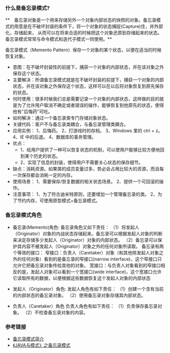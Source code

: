 ### 什么是备忘录模式?
**　备忘录对象是一个用来存储另外一个对象内部状态的快照的对象。备忘录模式的用意是在不破坏封装的条件下，将一个对象的状态捕捉(Capture)住，并外部化，存储起来，
从而可以在将来合适的时候把这个对象还原到存储起来的状态。备忘录模式常常与命令模式和迭代子模式一同使用。**

备忘录模式（Memento Pattern）保存一个对象的某个状态，以便在适当的时候恢复对象。

* 意图：在不破坏封装性的前提下，捕获一个对象的内部状态，并在该对象之外保存这个状态。
* 主要解决：所谓备忘录模式就是在不破坏封装的前提下，捕获一个对象的内部状态，并在该对象之外保存这个状态，这样可以在以后将对象恢复到原先保存的状态。
* 何时使用：很多时候我们总是需要记录一个对象的内部状态，这样做的目的就是为了允许用户取消不确定或者错误的操作，能够恢复到他原先的状态，使得他有"后悔药"可吃。
* 如何解决：通过一个备忘录类专门存储对象状态。
* 关键代码：客户不与备忘录类耦合，与备忘录管理类耦合。
* 应用实例： 1、后悔药。 2、打游戏时的存档。 3、Windows 里的 ctri + z。 4、IE 中的后退。 4、数据库的事务管理。
* 优点： 
    * 1、给用户提供了一种可以恢复状态的机制，可以使用户能够比较方便地回到某个历史的状态。 
    * 2、实现了信息的封装，使得用户不需要关心状态的保存细节。
* 缺点：消耗资源。如果类的成员变量过多，势必会占用比较大的资源，而且每一次保存都会消耗一定的内存。
* 使用场景： 1、需要保存/恢复数据的相关状态场景。 2、提供一个可回滚的操作。
* 注意事项： 1、为了符合迪米特原则，还要增加一个管理备忘录的类。 2、为了节约内存，可使用原型模式+备忘录模式。

### 备忘录模式角色
* 备忘录(Memento)角色:
备忘录角色又如下责任：
（1）将发起人（Originator）对象的内战状态存储起来。备忘录可以根据发起人对象的判断来决定存储多少发起人（Originator）对象的内部状态。
（2）备忘录可以保护其内容不被发起人（Originator）对象之外的任何对象所读取。
备忘录有两个等效的接口：
窄接口：负责人（Caretaker）对象（和其他除发起人对象之外的任何对象）看到的是备忘录的窄接口(narrow interface)，这个窄接口只允许它把备忘录对象传给其他的对象。
宽接口：与负责人对象看到的窄接口相反的是，发起人对象可以看到一个宽接口(wide interface)，这个宽接口允许它读取所有的数据，以便根据这些数据恢复这个发起人对象的内部状态

* 发起人（Originator）角色:
发起人角色有如下责任：
（1）创建一个含有当前的内部状态的备忘录对象。
（2）使用备忘录对象存储其内部状态。

* 负责人（Caretaker）角色
负责人角色有如下责任：
（1）负责保存备忘录对象。
（2）不检查备忘录对象的内容。
### 参考链接
* [备忘录模式简介](https://www.runoob.com/design-pattern/memento-pattern.html)
* [《JAVA与模式》之备忘录模式](https://www.cnblogs.com/java-my-life/archive/2012/06/06/2534942.html)